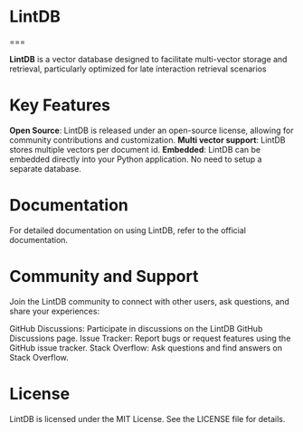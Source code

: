 # LintDB
===

**LintDB** is a vector database designed to facilitate multi-vector storage and retrieval, particularly optimized for late interaction retrieval scenarios

# Key Features
**Open Source**: LintDB is released under an open-source license, allowing for community contributions and customization.
**Multi vector support**: LintDB stores multiple vectors per document id. 
**Embedded**: LintDB can be embedded directly into your Python application. No need to setup a separate database.


# Documentation
For detailed documentation on using LintDB, refer to the official documentation.

# Community and Support
Join the LintDB community to connect with other users, ask questions, and share your experiences:

GitHub Discussions: Participate in discussions on the LintDB GitHub Discussions page.
Issue Tracker: Report bugs or request features using the GitHub issue tracker.
Stack Overflow: Ask questions and find answers on Stack Overflow.

# License
LintDB is licensed under the MIT License. See the LICENSE file for details.